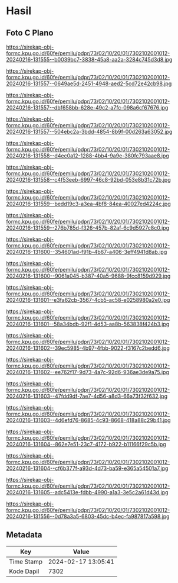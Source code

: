 # Hasil

## Foto C Plano

https://sirekap-obj-formc.kpu.go.id/60fe/pemilu/pdpr/73/02/10/20/01/7302102001012-20240216-131555--b0039bc7-3838-45a8-aa2a-3284c745d3d8.jpg

https://sirekap-obj-formc.kpu.go.id/60fe/pemilu/pdpr/73/02/10/20/01/7302102001012-20240216-131557--0649ae5d-2451-4948-aed2-5cd72e42cb98.jpg

https://sirekap-obj-formc.kpu.go.id/60fe/pemilu/pdpr/73/02/10/20/01/7302102001012-20240216-131557--dbf658bb-628e-49c2-a7fc-098a6cf67676.jpg

https://sirekap-obj-formc.kpu.go.id/60fe/pemilu/pdpr/73/02/10/20/01/7302102001012-20240216-131557--504ebc2a-3bdd-4854-8b9f-00d263a63052.jpg

https://sirekap-obj-formc.kpu.go.id/60fe/pemilu/pdpr/73/02/10/20/01/7302102001012-20240216-131558--d4ec0a12-1288-4bb4-9a9e-380fc793aae8.jpg

https://sirekap-obj-formc.kpu.go.id/60fe/pemilu/pdpr/73/02/10/20/01/7302102001012-20240216-131558--c4f53eeb-6997-46c8-92bd-053e8b31c72b.jpg

https://sirekap-obj-formc.kpu.go.id/60fe/pemilu/pdpr/73/02/10/20/01/7302102001012-20240216-131559--bedd19c3-a3ea-4bf8-84ea-40027ed4224c.jpg

https://sirekap-obj-formc.kpu.go.id/60fe/pemilu/pdpr/73/02/10/20/01/7302102001012-20240216-131559--276b785d-f326-457b-82af-6c9d5927c8c0.jpg

https://sirekap-obj-formc.kpu.go.id/60fe/pemilu/pdpr/73/02/10/20/01/7302102001012-20240216-131600--354601ad-f91b-4b67-a406-3eff4941d8ab.jpg

https://sirekap-obj-formc.kpu.go.id/60fe/pemilu/pdpr/73/02/10/20/01/7302102001012-20240216-131600--9061a045-b387-40a5-9688-9fcc8159d929.jpg

https://sirekap-obj-formc.kpu.go.id/60fe/pemilu/pdpr/73/02/10/20/01/7302102001012-20240216-131601--e3fa62cb-3567-4cb5-ac58-e0258980a2e0.jpg

https://sirekap-obj-formc.kpu.go.id/60fe/pemilu/pdpr/73/02/10/20/01/7302102001012-20240216-131601--58a34bdb-92f1-4d53-aa8b-563838f424b3.jpg

https://sirekap-obj-formc.kpu.go.id/60fe/pemilu/pdpr/73/02/10/20/01/7302102001012-20240216-131602--39ec5985-4b97-4fbb-9022-f3167c2bedd6.jpg

https://sirekap-obj-formc.kpu.go.id/60fe/pemilu/pdpr/73/02/10/20/01/7302102001012-20240216-131602--ee762f17-9d73-4a7c-92d6-936ae3de9a75.jpg

https://sirekap-obj-formc.kpu.go.id/60fe/pemilu/pdpr/73/02/10/20/01/7302102001012-20240216-131603--47fdd9df-7ae7-4d56-a8d3-66a73f32f632.jpg

https://sirekap-obj-formc.kpu.go.id/60fe/pemilu/pdpr/73/02/10/20/01/7302102001012-20240216-131603--4d6efd76-8685-4c93-8668-418a88c29b41.jpg

https://sirekap-obj-formc.kpu.go.id/60fe/pemilu/pdpr/73/02/10/20/01/7302102001012-20240216-131604--862e7e51-23c7-4172-b922-b11166f29c5b.jpg

https://sirekap-obj-formc.kpu.go.id/60fe/pemilu/pdpr/73/02/10/20/01/7302102001012-20240216-131604--cf6b377f-a93d-4d73-ba59-e365a54501a7.jpg

https://sirekap-obj-formc.kpu.go.id/60fe/pemilu/pdpr/73/02/10/20/01/7302102001012-20240216-131605--adc5413e-fdbb-4990-a1a3-3e5c2a61d43d.jpg

https://sirekap-obj-formc.kpu.go.id/60fe/pemilu/pdpr/73/02/10/20/01/7302102001012-20240216-131556--0d78a3a5-6803-45dc-b4ec-fa987817a598.jpg


## Metadata

| Key        | Value               |
| ---------- | ------------------- |
| Time Stamp | 2024-02-17 13:05:41 |
| Kode Dapil | 7302                |



